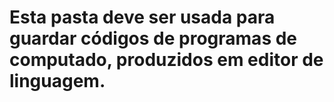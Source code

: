 # Esta pasta deve ser usada para guardar códigos de programas de computado, produzidos em editor de linguagem.